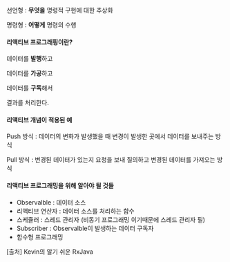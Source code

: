 선언형 : **무엇을** 명령적 구현에 대한 추상화

명령형 : **어떻게** 명령의 수행

#### 리액티브 프로그래핑이란?

데이터를 **발행**하고

데이터를 **가공**하고

데이터를 **구독**해서 

결과를 처리한다.

#### 리액티브 개념이 적용된 예

Push 방식 : 데이터의 변화가 발생했을 때 변경이 발생한 곳에서 데이터를 보내주는 방식

Pull 방식 :  변경된 데이터가 있는지 요청을 보내 질의하고 변경된 데이터를 가져오는 방식



#### 리액티브 프로그래밍을 위해 알아야 될 것들

* Observalble : 데이터 소스
* 리액티브 연산자 : 데이터 소스를 처리하는 함수
* 스케쥴러 : 스레드 관리자 (비동기 프로그래밍 이기때문에 스레드 관리자 필)
* Subscriber : Observalble이 발생하는 데이터 구독자
* 함수형 프로그래밍













[출처] Kevin의 알기 쉬운 RxJava